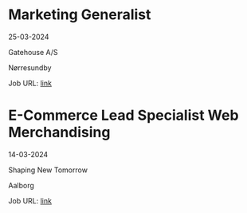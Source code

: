 # Marketing Generalist
25-03-2024

Gatehouse A/S

Nørresundby

Job URL: [link](https://www.jobindex.dk/jobannonce/506443/marketing-generalist)


# E-Commerce Lead Specialist Web Merchandising
14-03-2024

Shaping New Tomorrow

Aalborg

Job URL: [link](https://career.shapingnewtomorrow.com/jobs/3717019-e-commerce-lead-specialist-web-merchandising)


